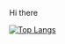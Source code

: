 Hi there

[![Top Langs](https://github-readme-stats.vercel.app/api/top-langs/?username=rjames187&layout=compact&hide=html,css,nix,pug&langs_count=20)](https://github.com/anuraghazra/github-readme-stats)


